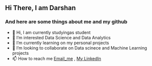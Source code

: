 ##  Hi There, I am Darshan
### And here are some things about me and my github

- 👋 Hi, I am currently studyingas student
- 👀 I’m interested Data Science and Data Analytics
- 🌱 I’m currently learning on my personal projects
- 💞️ I’m looking to collaborate on Data scinece and Machine Learning projects
- 📫 How to reach me [Email_me](sapariyadarshan2001@gmail.com) , [My LinkedIn](https://www.linkedin.com/in/darshan-sapariya/)

<!---
DarshanSapariya/DarshanSapariya is a ✨ special ✨ repository because its `README.md` (this file) appears on your GitHub profile.
You can click the Preview link to take a look at your changes.
--->
